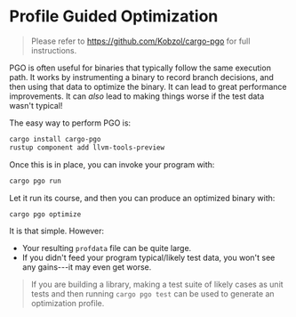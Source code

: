 # Profile Guided Optimization
 
> Please refer to https://github.com/Kobzol/cargo-pgo for full instructions.

PGO is often useful for binaries that typically follow the same execution path. It works by instrumenting a binary to record branch decisions, and then using that data to optimize the binary. It can lead to great performance improvements. It can *also* lead to making things worse if the test data wasn't typical!

The easy way to perform PGO is:

```bash
cargo install cargo-pgo
rustup component add llvm-tools-preview
```

Once this is in place, you can invoke your program with:

```bash
cargo pgo run
```

Let it run its course, and then you can produce an optimized binary with:

```bash
cargo pgo optimize
```

It is that simple. However:

* Your resulting `profdata` file can be quite large.
* If you didn't feed your program typical/likely test data, you won't see any gains---it may even get worse.

> If you are building a library, making a test suite of likely cases as unit tests and then running `cargo pgo test` can be used to generate an optimization profile.